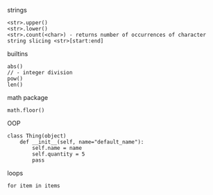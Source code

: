 strings
	
	<str>.upper()
	<str>.lower()
	<str>.count(<char>) - returns number of occurrences of character
	string slicing <str>[start:end]

builtins

	abs()
	// - integer division
	pow()
	len()

math package

	math.floor()

OOP

	class Thing(object)
		def __init__(self, name="default_name"):
			self.name = name
			self.quantity = 5
			pass

loops

	for item in items
